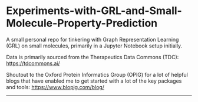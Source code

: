 # Experiments-with-GRL-and-Small-Molecule-Property-Prediction

A small personal repo for tinkering with Graph Representation Learning (GRL) on small molecules, primarily in a Jupyter Notebook setup initially.

Data is primarily sourced from the Therapeutics Data Commons (TDC): https://tdcommons.ai/

Shoutout to the Oxford Protein Informatics Group (OPIG) for a lot of helpful blogs that have enabled me to get started with a lot of the key packages and tools: https://www.blopig.com/blog/

-------------------------------------------------------------